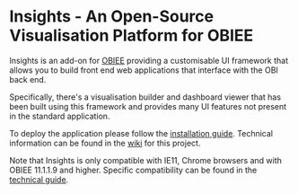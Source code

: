 Insights - An Open-Source Visualisation Platform for OBIEE
===

Insights is an add-on for [OBIEE](http://www.oracle.com/technetwork/middleware/bi-enterprise-edition/overview/index.html) providing a customisable UI framework that allows you to build front end web applications that interface with the OBI back end.

Specifically, there's a visualisation builder and dashboard viewer that has been built using this framework and provides many UI features not present in the standard application.

To deploy the application please follow the [installation guide](https://github.com/RittmanMead/insights/wiki/Installation-Guide). Technical information can be found in the [wiki](https://github.com/RittmanMead/insights/wiki) for this project.

Note that Insights is only compatible with IE11, Chrome browsers and with OBIEE 11.1.1.9 and higher. Specific compatibility can be found in the [technical guide](https://github.com/RittmanMead/insights/wiki/Technical-Overview).